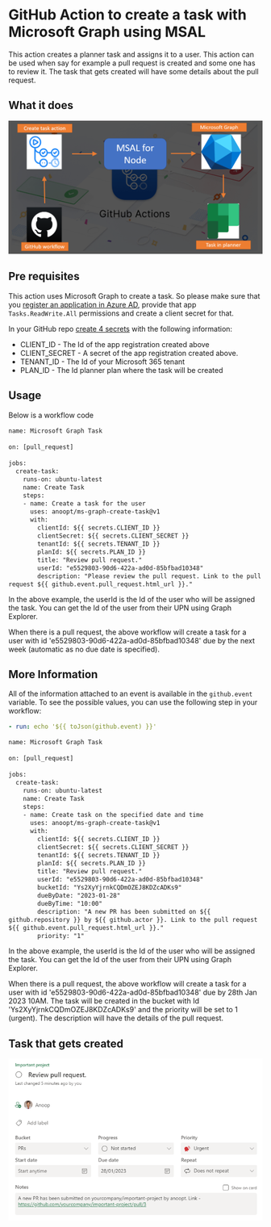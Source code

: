 # GitHub Action to create a task with Microsoft Graph using MSAL

This action creates a planner task and assigns it to a user. This action can be used when say for example a pull request is created and some one has to review it. The task that gets created will have some details about the pull request.

## What it does

![Action](./assets/action.png)

## Pre requisites

This action uses Microsoft Graph to create a task. So please make sure that you [register an application in Azure AD](https://docs.microsoft.com/en-us/graph/auth-register-app-v2), provide that app `Tasks.ReadWrite.All` permissions and create a client secret for that.

In your GitHub repo [create 4 secrets](https://help.github.com/en/actions/automating-your-workflow-with-github-actions/creating-and-using-encrypted-secrets) with the following information:

* CLIENT_ID - The Id of the app registration created above
* CLIENT_SECRET - A secret of the app registration created above.
* TENANT_ID - The Id of your Microsoft 365 tenant
* PLAN_ID - The Id planner plan where the task will be created

## Usage

Below is a workflow code

```workflow
name: Microsoft Graph Task

on: [pull_request]

jobs:
  create-task:
    runs-on: ubuntu-latest
    name: Create Task
    steps:
    - name: Create a task for the user
      uses: anoopt/ms-graph-create-task@v1
      with:
        clientId: ${{ secrets.CLIENT_ID }}
        clientSecret: ${{ secrets.CLIENT_SECRET }}
        tenantId: ${{ secrets.TENANT_ID }}
        planId: ${{ secrets.PLAN_ID }}
        title: "Review pull request."
        userId: "e5529803-90d6-422a-ad0d-85bfbad10348"
        description: "Please review the pull request. Link to the pull request ${{ github.event.pull_request.html_url }}."
```

In the above example, the userId is the Id of the user who will be assigned the task. You can get the Id of the user from their UPN using Graph Explorer. 

When there is a pull request, the above workflow will create a task for a user with id 'e5529803-90d6-422a-ad0d-85bfbad10348' due by the next week (automatic as no due date is specified).  

## More Information

All of the information attached to an event is available in the `github.event` variable. To see the possible values, you can use the following step in your workflow:

```yaml
- run: echo '${{ toJson(github.event) }}'
```

```workflow
name: Microsoft Graph Task

on: [pull_request]

jobs:
  create-task:
    runs-on: ubuntu-latest
    name: Create Task
    steps:
    - name: Create task on the specified date and time
      uses: anoopt/ms-graph-create-task@v1
      with:
        clientId: ${{ secrets.CLIENT_ID }}
        clientSecret: ${{ secrets.CLIENT_SECRET }}
        tenantId: ${{ secrets.TENANT_ID }}
        planId: ${{ secrets.PLAN_ID }}
        title: "Review pull request."
        userId: "e5529803-90d6-422a-ad0d-85bfbad10348"
        bucketId: "Ys2XyYjrnkCQDmOZEJ8KDZcADKs9"
        dueByDate: "2023-01-28"
        dueByTime: "10:00"
        description: "A new PR has been submitted on ${{ github.repository }} by ${{ github.actor }}. Link to the pull request ${{ github.event.pull_request.html_url }}."
        priority: "1"
```

In the above example, the userId is the Id of the user who will be assigned the task. You can get the Id of the user from their UPN using Graph Explorer. 

When there is a pull request, the above workflow will create a task for a user with id 'e5529803-90d6-422a-ad0d-85bfbad10348' due by 28th Jan 2023 10AM. The task will be created in the bucket with Id 'Ys2XyYjrnkCQDmOZEJ8KDZcADKs9' and the priority will be set to 1 (urgent). The description will have the details of the pull request.

## Task that gets created

![Task](./assets/endresult.png)